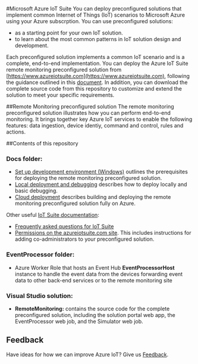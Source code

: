 #Microsoft Azure IoT Suite 
You can deploy preconfigured solutions that implement common Internet of Things (IoT) scenarios to Microsoft Azure using your Azure subscrption. You can use preconfigured solutions: 
- as a starting point for your own IoT solution. 
- to learn about the most common patterns in IoT solution design and development. 

Each preconfigured solution implements a common IoT scenario and is a complete, end-to-end implementation. You can deploy the Azure IoT Suite remote monitoring preconfigured solution from [https://www.azureiotsuite.com](https://www.azureiotsuite.com), following the guidance outlined in this [document](https://azure.microsoft.com/en-us/documentation/articles/iot-suite-getstarted-preconfigured-solutions/). In addition, you can download the complete source code from this repository to customize and extend the solution to meet your specific requirements. 

##Remote Monitoring preconfigured solution
The remote monitoring preconfigured solution illustrates how you can perform end-to-end monitoring. It brings together key Azure IoT services to enable the following features: data ingestion, device identiy, command and control, rules and actions.

##Contents of this repository

### Docs folder:
  * [Set up development environment (Windows)](Docs/dev-setup.md) outlines the prerequisites for deploying the remote monitoring preconfigured solution.
  * [Local deployment and debugging](Docs/local-deployment.md) describes how to deploy locally and basic debugging.
  * [Cloud deployment](Docs/cloud-deployment.md) describes building and deploying the remote monitoring preconfigured solution fully on Azure.

Other useful [IoT Suite documentation](https://azure.microsoft.com/documentation/suites/iot-suite/):
  * [Frequently asked questions for IoT Suite](https://azure.microsoft.com/documentation/articles/iot-suite-faq/)
  * [Permissions on the azureiotsuite.com site](https://azure.microsoft.com/documentation/articles/iot-suite-permissions/). This includes instructions for adding co-administrators to your preconfigured solution.
  
### EventProcessor folder:
  * Azure Worker Role that hosts an Event Hub **EventProcessorHost** instance to handle the event data from the devices forwarding event data to other back-end services or to the remote monitoring site

### Visual Studio solution:
  * **RemoteMonitoring:** contains the source code for the complete preconfigured solution, including the solution portal web app, the EventProcessor web job, and the Simulator web job.
  
## Feedback

Have ideas for how we can improve Azure IoT? Give us [Feedback](http://feedback.azure.com/forums/321918-azure-iot).

